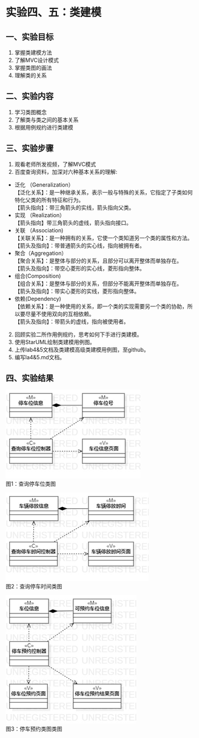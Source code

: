 # 实验四、五：类建模
## 一、实验目标

1. 掌握类建模方法
2. 了解MVC设计模式
3. 掌握类图的画法
4. 理解类的关系

## 二、实验内容

1. 学习类图概念
2. 了解类与类之间的基本关系
3. 根据用例规约进行类建模

## 三、实验步骤

1. 观看老师所发视频，了解MVC模式
2. 百度查询资料，加深对六种基本关系的理解:  
 - 泛化 （Generalization）   
  【泛化关系】：是一种继承关系，表示一般与特殊的关系，它指定了子类如何特化父类的所有特征和行为。    
  【箭头指向】：带三角箭头的实线，箭头指向父类。   
 - 实现 （Realization）    
  【箭头指向】带三角箭头的虚线，箭头指向接口。  
 - 关联 （Association)  
  【关联关系】：是一种拥有的关系，它使一个类知道另一个类的属性和方法。  
  【箭头及指向】：带普通箭头的实心线，指向被拥有者。  
 - 聚合（Aggregation）  
  【聚合关系】：是整体与部分的关系，且部分可以离开整体而单独存在。  
  【箭头及指向】：带空心菱形的实心线，菱形指向整体。  
 - 组合(Composition)  
  【组合关系】：是整体与部分的关系，但部分不能离开整体而单独存在。  
  【箭头及指向】：带实心菱形的实线，菱形指向整体。  
 - 依赖(Dependency)  
  【依赖关系】：是一种使用的关系，即一个类的实现需要另一个类的协助，所以要尽量不使用双向的互相依赖。  
  【箭头及指向】：带箭头的虚线，指向被使用者。  
2. 回顾实验二所作用例规约，思考如何下手进行类建模。  
3. 使用StarUML绘制类建模用例图。  
4. 上传lab4&5文档及类建模高级类建模用例图，至github。  
5. 编写la4&5.md文档。  

## 四、实验结果

![查询停车为类图](./ClassDiagram1.jpg)  
图1：查询停车位类图

![查询停车时间类图](./ClassDiagram2.jpg)  
图2：查询停车时间类图

![停车预约类图](./ClassDiagram3.jpg)  
图3：停车预约类图类图
